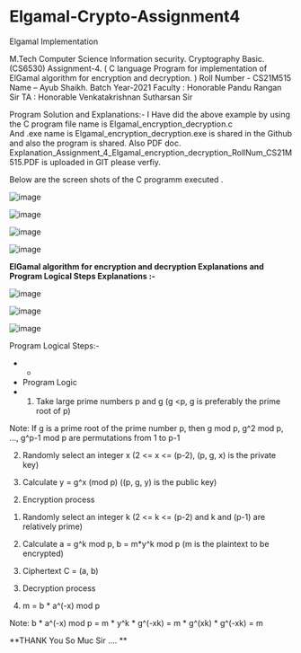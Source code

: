 # Elgamal-Crypto-Assignment4
Elgamal Implementation




M.Tech Computer Science Information security.
Cryptography Basic.(CS6530)
Assignment-4. ( C language Program for implementation of ElGamal algorithm for encryption and decryption. )
Roll Number -  CS21M515
Name – Ayub Shaikh.
Batch Year-2021
Faculty : Honorable Pandu Rangan Sir
TA : Honorable Venkatakrishnan Sutharsan Sir 








Program Solution and Explanations:-
I Have did the above example by using the C program file name is Elgamal_encryption_decryption.c  
And .exe name is Elgamal_encryption_decryption.exe is shared in the Github  and also the program is shared.
Also PDF doc. Explanation_Assignment_4_Elgamal_encryption_decryption_RollNum_CS21M515.PDF is uploaded in GIT please verfiy.

Below are the screen shots of the C programm executed . 



![image](https://user-images.githubusercontent.com/94394753/143781489-c838e22b-980b-4b8a-a604-b3eafa788719.png)



![image](https://user-images.githubusercontent.com/94394753/143781495-0bc95c21-b577-4751-bd18-632c0e9ad075.png)

![image](https://user-images.githubusercontent.com/94394753/143781498-70a5cabb-82c1-4d78-b82a-d1f92d43504c.png)

![image](https://user-images.githubusercontent.com/94394753/143781502-47b4a0b5-af78-4cf0-81c9-525fa3f785df.png)

**ElGamal algorithm for encryption and decryption Explanations  and Program Logical Steps Explanations  :-** 

![image](https://user-images.githubusercontent.com/94394753/143781511-fca870fc-9b8f-4ebf-9d5e-9cef1e26690d.png)

![image](https://user-images.githubusercontent.com/94394753/143781515-21b279f3-b091-4b5f-b272-d6eedec6bafb.png)

![image](https://user-images.githubusercontent.com/94394753/143781517-9bf529b6-ab0e-43bf-ba9a-d7996acaa9e6.png)



Program Logical Steps:-


 * *
 *  Program Logic
 *  1) Take large prime numbers p and g (g <p, g is preferably the prime root of p)

Note: If g is a prime root of the prime number p, then g mod p, g^2 mod p, …, g^p-1 mod p are permutations from 1 to p-1

2) Randomly select an integer x (2 <= x <= (p-2), (p, g, x) is the private key)

3) Calculate y = g^x (mod p) ((p, g, y) is the public key)



2. Encryption process

1) Randomly select an integer k (2 <= k <= (p-2) and k and (p-1) are relatively prime)

2) Calculate a = g^k mod p, b = m*y^k mod p (m is the plaintext to be encrypted)

3) Ciphertext C = (a, b)



3. Decryption process

1. m = b * a^(-x) mod p

Note: b * a^(-x) mod p = m * y^k * g^(-xk) = m * g^(xk) * g^(-xk) = m

**THANK You So Muc Sir …. **
